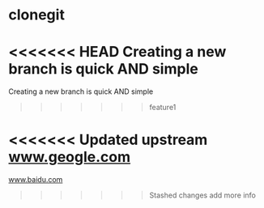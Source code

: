 # clonegit
<<<<<<< HEAD
Creating a new branch is quick AND simple
=======
Creating a new branch is quick AND simple
>>>>>>> feature1


<<<<<<< Updated upstream
www.geogle.com
=======
www.baidu.com
>>>>>>> Stashed changes add more info
